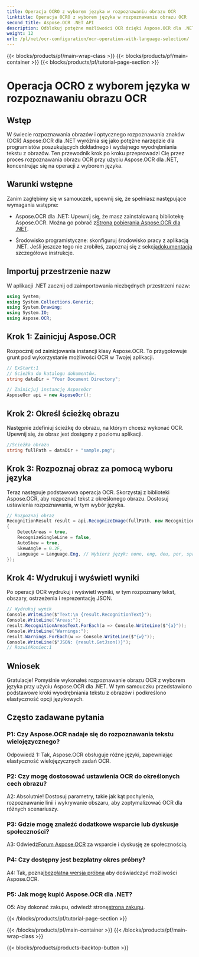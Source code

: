 ```yaml
---
title: Operacja OCRO z wyborem języka w rozpoznawaniu obrazu OCR
linktitle: Operacja OCRO z wyborem języka w rozpoznawaniu obrazu OCR
second_title: Aspose.OCR .NET API
description: Odblokuj potężne możliwości OCR dzięki Aspose.OCR dla .NET. Płynnie wyodrębniaj tekst z obrazów.
weight: 12
url: /pl/net/ocr-configuration/ocr-operation-with-language-selection/
---
```


{{< blocks/products/pf/main-wrap-class >}}
{{< blocks/products/pf/main-container >}}
{{< blocks/products/pf/tutorial-page-section >}}

# Operacja OCRO z wyborem języka w rozpoznawaniu obrazu OCR

## Wstęp

W świecie rozpoznawania obrazów i optycznego rozpoznawania znaków (OCR) Aspose.OCR dla .NET wyróżnia się jako potężne narzędzie dla programistów poszukujących dokładnego i wydajnego wyodrębniania tekstu z obrazów. Ten przewodnik krok po kroku przeprowadzi Cię przez proces rozpoznawania obrazu OCR przy użyciu Aspose.OCR dla .NET, koncentrując się na operacji z wyborem języka.

## Warunki wstępne

Zanim zagłębimy się w samouczek, upewnij się, że spełniasz następujące wymagania wstępne:

-  Aspose.OCR dla .NET: Upewnij się, że masz zainstalowaną bibliotekę Aspose.OCR. Można go pobrać z[Strona pobierania Aspose.OCR dla .NET](https://releases.aspose.com/ocr/net/).

- Środowisko programistyczne: skonfiguruj środowisko pracy z aplikacją .NET. Jeśli jeszcze tego nie zrobiłeś, zapoznaj się z sekcją[dokumentacja](https://reference.aspose.com/ocr/net/) szczegółowe instrukcje.

## Importuj przestrzenie nazw

W aplikacji .NET zacznij od zaimportowania niezbędnych przestrzeni nazw:

```csharp
using System;
using System.Collections.Generic;
using System.Drawing;
using System.IO;
using Aspose.OCR;
```

## Krok 1: Zainicjuj Aspose.OCR

Rozpocznij od zainicjowania instancji klasy Aspose.OCR. To przygotowuje grunt pod wykorzystanie możliwości OCR w Twojej aplikacji.

```csharp
// ExStart:1
// Ścieżka do katalogu dokumentów.
string dataDir = "Your Document Directory";

// Zainicjuj instancję AsposeOcr
AsposeOcr api = new AsposeOcr();
```

## Krok 2: Określ ścieżkę obrazu

Następnie zdefiniuj ścieżkę do obrazu, na którym chcesz wykonać OCR. Upewnij się, że obraz jest dostępny z poziomu aplikacji.

```csharp
//Ścieżka obrazu
string fullPath = dataDir + "sample.png";
```

## Krok 3: Rozpoznaj obraz za pomocą wyboru języka

Teraz następuje podstawowa operacja OCR. Skorzystaj z biblioteki Aspose.OCR, aby rozpoznać tekst z określonego obrazu. Dostosuj ustawienia rozpoznawania, w tym wybór języka.

```csharp
// Rozpoznaj obraz
RecognitionResult result = api.RecognizeImage(fullPath, new RecognitionSettings
{
    DetectAreas = true,
    RecognizeSingleLine = false,
    AutoSkew = true,
    SkewAngle = 0.2F,
    Language = Language.Eng, // Wybierz język: none, eng, deu, por, spa, fra, ita, cze, dan, dum, est, fin, lav, lit, nor, pol, rum, srp_hrv, slk, slv, swe, chi
});
```

## Krok 4: Wydrukuj i wyświetl wyniki

Po operacji OCR wydrukuj i wyświetl wyniki, w tym rozpoznany tekst, obszary, ostrzeżenia i reprezentację JSON.

```csharp
// Wydrukuj wynik
Console.WriteLine($"Text:\n {result.RecognitionText}");
Console.WriteLine("Areas:");
result.RecognitionAreasText.ForEach(a => Console.WriteLine($"{a}"));
Console.WriteLine("Warnings:");
result.Warnings.ForEach(w => Console.WriteLine($"{w}"));
Console.WriteLine($"JSON: {result.GetJson()}");
// RozwińKoniec:1
```

## Wniosek

Gratulacje! Pomyślnie wykonałeś rozpoznawanie obrazu OCR z wyborem języka przy użyciu Aspose.OCR dla .NET. W tym samouczku przedstawiono podstawowe kroki wyodrębniania tekstu z obrazów i podkreślono elastyczność opcji językowych.

## Często zadawane pytania

### P1: Czy Aspose.OCR nadaje się do rozpoznawania tekstu wielojęzycznego?

Odpowiedź 1: Tak, Aspose.OCR obsługuje różne języki, zapewniając elastyczność wielojęzycznych zadań OCR.

### P2: Czy mogę dostosować ustawienia OCR do określonych cech obrazu?

A2: Absolutnie! Dostosuj parametry, takie jak kąt pochylenia, rozpoznawanie linii i wykrywanie obszaru, aby zoptymalizować OCR dla różnych scenariuszy.

### P3: Gdzie mogę znaleźć dodatkowe wsparcie lub dyskusje społeczności?

 A3: Odwiedź[Forum Aspose.OCR](https://forum.aspose.com/c/ocr/16) za wsparcie i dyskusję ze społecznością.

### P4: Czy dostępny jest bezpłatny okres próbny?

 A4: Tak, poznaj[bezpłatna wersja próbna](https://releases.aspose.com/) aby doświadczyć możliwości Aspose.OCR.

### P5: Jak mogę kupić Aspose.OCR dla .NET?

 O5: Aby dokonać zakupu, odwiedź stronę[strona zakupu](https://purchase.aspose.com/buy).

{{< /blocks/products/pf/tutorial-page-section >}}

{{< /blocks/products/pf/main-container >}}
{{< /blocks/products/pf/main-wrap-class >}}

{{< blocks/products/products-backtop-button >}}
